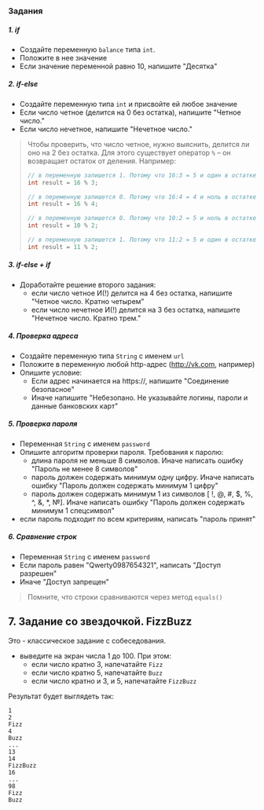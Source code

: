 ### Задания

##### 1. if
- Создайте переменную `balance` типа `int`.
- Положите в нее значение
- Если значение переменной равно 10, напишите "Десятка"

##### 2. if-else
- Создайте переменную типа `int` и присвойте ей любое значение
- Если число четное (делится на 0 без остатка), напишите "Четное число."
- Если число нечетное, напишите "Нечетное число."
> Чтобы проверить, что число четное, нужно выяснить, делится ли оно на 2 без остатка.
> Для этого существует оператор `%` – он возвращает остаток от деления.
> Например:
> ```java
> // в переменную запишется 1. Потому что 16:3 = 5 и один в остатке.
> int result = 16 % 3;  
> 
> // в переменную запишется 0. Потому что 16:4 = 4 и ноль в остатке.
> int result = 16 % 4;
> 
> // в переменную запишется 0. Потому что 10:2 = 5 и ноль в остатке.
> int result = 10 % 2;
> 
> // в переменную запишется 1. Потому что 11:2 = 5 и один в остатке.
> int result = 11 % 2;
> ```
 
##### 3. if-else + if
- Доработайте решение второго задания:
    - если число четное И(!) делится на 4 без остатка, напишите "Четное число. Кратно четырем"
    - если число нечетное И(!) делится на 3 без остатка, напишите "Нечетное число. Кратно трем."

##### 4. Проверка адреса
- Создайте переменную типа `String` с именем `url`
- Положите в переменную любой http-адрес (http://vk.com, например)
- Опишите условие:
    - Если адрес начинается на https://, напишите "Соединение безопасное"
    - Иначе напишите "Небезопано. Не указывайте логины, пароли и данные банковских карт"

##### 5. Проверка пароля
- Переменная `String` с именем `password`
- Опишите алгоритм проверки пароля. Требования к паролю:
    - длина пароля не меньше 8 символов. Иначе написать ошибку "Пароль не менее 8 символов"
    - пароль должен содержать минимум одну цифру. Иначе написать ошибку "Пароль должен содержать минимум 1 цифру"
    - пароль должен содержать минимум 1 из символов [ !, @, #, $, %, ^, &, *, №]. Иначе написать ошибку "Пароль должен содержать минимум 1 спецсимвол"
- если пароль подходит по всем критериям, написать "пароль принят"

##### 6. Сравнение строк
- Переменная `String` с именем `password`
- Если пароль равен "Qwerty0987654321", написать "Доступ разрешен"
- Иначе "Доступ запрещен"
> Помните, что строки сравниваются через метод `equals()`

## 7. Задание со звездочкой. FizzBuzz
Это - классическое задание с собеседования.
- выведите на экран числа 1 до 100. При этом:
    - если число кратно 3, напечатайте `Fizz`
    - если число кратно 5, напечатайте `Buzz`
    - если число кратно и 3, и 5, напечатайте `FizzBuzz`

Результат будет выглядеть так:
````
1
2
Fizz
4
Buzz
...
13
14
FizzBuzz
16
...
98
Fizz
Buzz
````